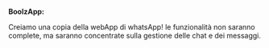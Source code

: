 <b>BoolzApp:</b>

Creiamo una copia della webApp di whatsApp! le funzionalità non saranno complete, ma saranno concentrate sulla gestione delle chat e dei messaggi.
